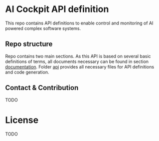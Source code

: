 # AI Cockpit API definition

This repo contains API definitions to enable control and monitoring of AI powered complex software systems. 

## Repo structure
Repo contains two main sections. As this API is based on several basic definitions of terms, all documents necessary can be found in section [documentation](/doc/Readme.md). Folder [api](/api/Readme.md) provides all necessary files for API definitions and code generation. 

## Contact & Contribution

TODO

# License

TODO

